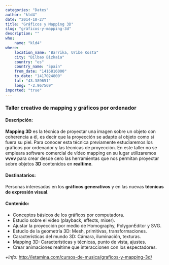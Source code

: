 ```yaml
---
categories: "Dates"
author: "kld4"
date: "2014-10-27"
title: "Gráficos y Mapping 3D"
slug: "gráficos-y-mapping-3d"
description: ""
who: 
    name: "kld4"
where: 
    location_name: "Barrika, Uribe Kosta"
    city: "Bilbao Bizkaia"
    country: "es"
    country_name: "Spain"
    from_date: "1416816000"
    to_date: "1417024800"
    lat: "43.389651"
    long: "-2.967569"
imported: "true"
---
```



###  Taller creativo de mapping y gráficos por ordenador
####  Descripción:
**Mapping 3D** es la técnica de proyectar una imagen sobre un objeto con coherencia a él, es decir que la proyección se adapte al objeto como si fuera su piel.
Para conocer esta técnica previamente estudiaremos los gráficos por ordenador y las técnicas de proyección.
En este taller no se empleara software comercial de vídeo mapping en su lugar utilizaremos **vvvv** para crear desde cero las herramientas que nos permitan proyectar sobre objetos **3D** contenidos en **realtime**.


####  Destinatarios:
Personas interesadas en los **gráficos generativos** y en las nuevas **técnicas de expresión visual**.

####  Contenido:
* Conceptos básicos de los gráficos por computadora. 
* Estudio sobre el vídeo (playback, effects, mixer).
* Ajustar la proyección por medio de Homography, PolygonEditor y SVG.
* Estudio de la geometría 3D: Mesh, primitivas, transformaciones.
* Características del mundo 3D: Cámara, iluminación, texturas.
* Mapping 3D: Características y técnicas, punto de vista, ajustes.
* Crear animaciones realtime que interaccionen con los espectadores.

*+info:* http://letamina.com/cursos-de-musica/graficos-y-mapping-3d/